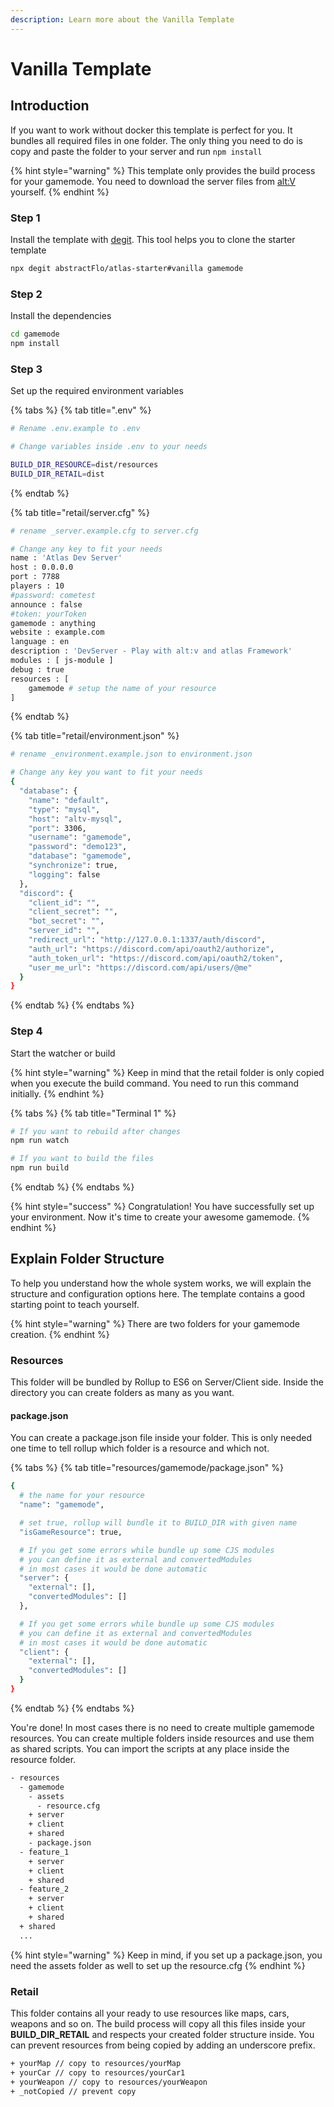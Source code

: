 ```yaml
---
description: Learn more about the Vanilla Template
---
```


# Vanilla Template

## Introduction

If you want to work without docker this template is perfect for you. It bundles all required files in one folder. The only thing you need to do is copy and paste the folder to your server and run `npm install` 

{% hint style="warning" %}
This template only provides the build process for your gamemode. You need to download the server files from [alt:V](https://altv.mp/#/downloads) yourself.
{% endhint %}

### Step 1

Install the template with [degit](https://www.npmjs.com/package/degit). This tool helps you to clone the starter template

```bash
npx degit abstractFlo/atlas-starter#vanilla gamemode
```

### Step 2

Install the dependencies

```bash
cd gamemode
npm install
```

### Step 3

Set up the required environment variables

{% tabs %}
{% tab title=".env" %}
```bash
# Rename .env.example to .env

# Change variables inside .env to your needs

BUILD_DIR_RESOURCE=dist/resources
BUILD_DIR_RETAIL=dist
```
{% endtab %}

{% tab title="retail/server.cfg" %}
```bash
# rename _server.example.cfg to server.cfg

# Change any key to fit your needs
name : 'Atlas Dev Server'
host : 0.0.0.0
port : 7788
players : 10
#password: cometest
announce : false
#token: yourToken
gamemode : anything
website : example.com
language : en
description : 'DevServer - Play with alt:v and atlas Framework'
modules : [ js-module ]
debug : true
resources : [
    gamemode # setup the name of your resource
]
```
{% endtab %}

{% tab title="retail/environment.json" %}
```bash
# rename _environment.example.json to environment.json

# Change any key you want to fit your needs
{
  "database": {
    "name": "default",
    "type": "mysql",
    "host": "altv-mysql",
    "port": 3306,
    "username": "gamemode",
    "password": "demo123",
    "database": "gamemode",
    "synchronize": true,
    "logging": false
  },
  "discord": {
    "client_id": "",
    "client_secret": "",
    "bot_secret": "",
    "server_id": "",
    "redirect_url": "http://127.0.0.1:1337/auth/discord",
    "auth_url": "https://discord.com/api/oauth2/authorize",
    "auth_token_url": "https://discord.com/api/oauth2/token",
    "user_me_url": "https://discord.com/api/users/@me"
  }
}
```
{% endtab %}
{% endtabs %}

### Step 4

Start the watcher or build

{% hint style="warning" %}
Keep in mind that the retail folder is only copied when you execute the build command. You need to run this command initially.
{% endhint %}

{% tabs %}
{% tab title="Terminal 1" %}
```bash
# If you want to rebuild after changes
npm run watch

# If you want to build the files
npm run build
```
{% endtab %}
{% endtabs %}

{% hint style="success" %}
Congratulation! You have successfully set up your environment. Now it's time to create your awesome gamemode.
{% endhint %}

## Explain Folder Structure

To help you understand how the whole system works, we will explain the structure and configuration options here. The template contains a good starting point to teach yourself.

{% hint style="warning" %}
There are two folders for your gamemode creation.
{% endhint %}

### **Resources**

This folder will be bundled by Rollup to ES6 on Server/Client side. Inside the directory you can create folders as many as you want.

#### package.json

You can create a package.json file inside your folder. This is only needed one time to tell rollup which folder is a resource and which not.

{% tabs %}
{% tab title="resources/gamemode/package.json" %}
```bash
{
  # the name for your resource
  "name": "gamemode",

  # set true, rollup will bundle it to BUILD_DIR with given name
  "isGameResource": true,

  # If you get some errors while bundle up some CJS modules
  # you can define it as external and convertedModules
  # in most cases it would be done automatic
  "server": {
    "external": [],
    "convertedModules": []
  },

  # If you get some errors while bundle up some CJS modules
  # you can define it as external and convertedModules
  # in most cases it would be done automatic
  "client": {
    "external": [],
    "convertedModules": []
  }
}
```
{% endtab %}
{% endtabs %}

You're done! In most cases there is no need to create multiple gamemode resources. You can create multiple folders inside resources and use them as shared scripts. You can import the scripts at any place inside the resource folder.

```bash
- resources
  - gamemode
    - assets
      - resource.cfg
    + server
    + client
    + shared
    - package.json
  - feature_1
    + server
    + client
    + shared
  - feature_2
    + server
    + client
    + shared
  + shared
  ...
```

{% hint style="warning" %}
Keep in mind, if you set up a package.json, you need the assets folder as well to set up the resource.cfg
{% endhint %}

### **Retail**

This folder contains all your ready to use resources like maps, cars, weapons and so on. The build process will copy all this files inside your **BUILD\_DIR\_RETAIL** and respects your created folder structure inside. You can prevent resources from being copied by adding an underscore prefix.

```bash
+ yourMap // copy to resources/yourMap
+ yourCar // copy to resources/yourCar1
+ yourWeapon // copy to resources/yourWeapon
+ _notCopied // prevent copy
```

